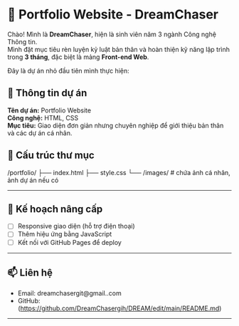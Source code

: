 # 💼 Portfolio Website - DreamChaser

Chào! Mình là **DreamChaser**, hiện là sinh viên năm 3 ngành Công nghệ Thông tin.  
Mình đặt mục tiêu rèn luyện kỷ luật bản thân và hoàn thiện kỹ năng lập trình trong **3 tháng**, đặc biệt là mảng **Front-end Web**.

Đây là dự án nhỏ đầu tiên mình thực hiện:

## 📌 Thông tin dự án

**Tên dự án:** Portfolio Website  
**Công nghệ:** HTML, CSS  
**Mục tiêu:** Giao diện đơn giản nhưng chuyên nghiệp để giới thiệu bản thân và các dự án cá nhân.

## 📁 Cấu trúc thư mục

/portfolio/
├── index.html
├── style.css
└── /images/ # chứa ảnh cá nhân, ảnh dự án nếu có

---

## 🔗 Kế hoạch nâng cấp

- [ ] Responsive giao diện (hỗ trợ điện thoại)
- [ ] Thêm hiệu ứng bằng JavaScript
- [ ] Kết nối với GitHub Pages để deploy

---

## 📫 Liên hệ

- Email: dreamchasergit@gmail..com  
- GitHub: (https://github.com/DreamChasergih/DREAM/edit/main/README.md)


-------------------------------------------------------------------------------------

